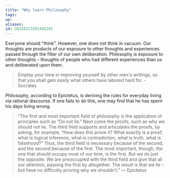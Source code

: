 ```yaml
---
title: "Why learn Philosophy"
tags: 
up: 
aliases:
id: 20220213201445101
---
```




Everyone should "think". However, one does not think in vacuum. Our thoughts are products of our exposure to other thoughts and experiences passed through the filter of our own deliberation. Philosophy is exposure to other thoughts - thoughts of people who had different experiences than us and deliberated upon them. 

> Employ your time in improving yourself by other men's writings, so that you shall gain easily what others have labored hard for. - Socrates

Philosophy, according to Epictetus, is deriving the rules for everyday living via rational discourse. If one fails to do this, one may find that he has spent his days living wrong. 

> “The first and most important field of philosophy is the application of principles such as “Do not lie.” Next come the proofs, such as why we should not lie. The third field supports and articulates the proofs, by asking, for example, “How does this prove it? What exactly is a proof, what is logical inference, what is contradiction, what is truth, what is falsehood?” Thus, the third field is necessary because of the second, and the second because of the first. The most important, though, the one that should occupy most of our time, is the first. But we do just the opposite. We are preoccupied with the third field and give that all our attention, passing the first by altogether. The result is that we lie – but have no difficulty proving why we shouldn’t.” ― Epictetus


